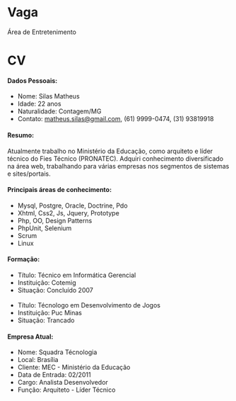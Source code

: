 Vaga
====

Área de Entretenimento

CV
==

<h4> Dados Pessoais: </h4> 

  - Nome: Silas Matheus
  - Idade: 22 anos
  - Naturalidade: Contagem/MG
  - Contato: matheus.silas@gmail.com, (61) 9999-0474, (31) 93819918

<h4> Resumo: </h4>


  Atualmente trabalho no Ministério da Educação, como arquiteto e líder técnico do Fies Técnico (PRONATEC).
  Adquiri conhecimento diversificado na área web, trabalhando para várias empresas nos segmentos de sistemas 
  e sites/portais.
  
<h4>  Principais áreas de conhecimento: </h4> 

  - Mysql, Postgre, Oracle, Doctrine, Pdo
  - Xhtml, Css2, Js, Jquery, Prototype
  - Php, OO, Design Patterns
  - PhpUnit, Selenium
  - Scrum
  - Linux

<h4> Formação: </h4> 

  - Título: Técnico em Informática Gerencial
  - Instituição: Cotemig
  - Situação: Concluído 2007
<br /><br />
  - Título: Técnologo em Desenvolvimento de Jogos
  - Instituição: Puc Minas
  - Situação: Trancado
  
<h4> Empresa Atual: </h4> 

  - Nome: Squadra Técnologia
  - Local: Brasília
  - Cliente: MEC - Ministério da Educação
  - Data de Entrada: 02/2011
  - Cargo: Analista Desenvolvedor
  - Função: Arquiteto - Líder Técnico 
  



